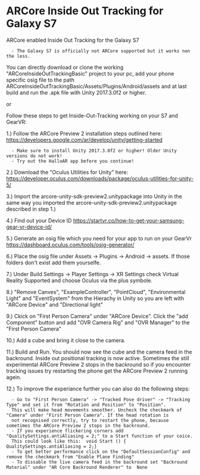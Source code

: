 # ARCore Inside Out Tracking for Galaxy S7
ARCore enabled Inside Out Tracking for the Galaxy S7

      - The Galaxy S7 is officially not ARCore supported but it works non the less.   

You can directly download or clone the working "ARCoreInsideOutTrackingBasic" project to your pc, add your phone specific osig file to the path ARCoreInsideOutTrackingBasic/Assets/Plugins/Android/assets and at last build and run the .apk file with Unity 2017.3.0f2 or higher.

or

Follow these steps to get Inside-Out-Tracking working on your S7 and GearVR:


1.) Follow the ARCore Preview 2 installation steps outlined here: https://developers.google.com/ar/develop/unity/getting-started

      - Make sure to install Unity 2017.3.0f2 or higher! Older Unity versions do not work!
      - Try out the HalloAR app before you continue!
      
2.) Download the "Oculus Utilities for Unity" here: https://developer.oculus.com/downloads/package/oculus-utilities-for-unity-5/

3.) Import the arcore-unity-sdk-preview2.unitypackage into Unity in the same way you imported the arcore-unity-sdk-preview2.unitypackage described in step 1.) 

4.) Find out your Device ID https://startvr.co/how-to-get-your-samsung-gear-vr-device-id/

5.) Generate an osig file which you need for your app to run on your GearVr https://dashboard.oculus.com/tools/osig-generator/

6.) Place the osig file under Assets -> Plugins -> Android -> assets. If those folders don't exist add them yourselfe.  

7.) Under Build Settings -> Player Settings -> XR Settings check Virtual Reality Supported and choose Oculus via the plus symbole.

8.) "Remove Canves", "ExampleController", "PointCloud", "Environmental Light" and "EventSystem" from the Hierachy in Unity so you are left with "ARCore Device" and "Directional light"

9.) Ckick on "First Person Camera" under "ARCore Device". Click the "add Component" button and add "OVR Camera Rig" and "OVR Manager" to the "First Person Camera"

10.) Add a cube and bring it close to the camera. 

11.) Build and Run. You should now see the cube and the camera feed in the backround. Inside out positional tracking is now active. Sometimes the still experimental ARCore Preview 2 stops in the backround so if you encounter tracking issues try restarting the phone get the ARCore Preview 2 running agein.

12.) To improve the experiance further you can also do the following steps:
      
      - Go to "First Person Camera" -> "Tracked Pose driver" -> "Tracking Type" and set it from "Rotation and Position" to "Position".
      This will make head movements smoother. Uncheck the checkmark of "Camera" under "First Person Camera". If the head rotation is 
      not recognised correctly, try to restart the phone, because sometimes the ARCore Preview 2 stops in the backround.
      - If you experience flickering corners add "QualitySettings.antiAliasing = 2;" to a Start function of your coice.
      This could look like this:  void Start () { QualitySettings.antiAliasing = 2;}
      - To get better performance click on the "DefaultSessionConfig" and remove the checkmark from "Enable Plane Finding" 
      - To dissable the live camera feed in the backround set "Backround Material" under "AR Core Backround Renderer" to  None 
 







